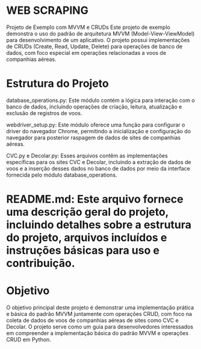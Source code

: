 # WEB SCRAPING
Projeto de Exemplo com MVVM e CRUDs
Este projeto de exemplo demonstra o uso do padrão de arquitetura MVVM (Model-View-ViewModel) para desenvolvimento de um aplicativo. O projeto possui implementações de CRUDs (Create, Read, Update, Delete) para operações de banco de dados, com foco especial em operações relacionadas a voos de companhias aéreas.

# Estrutura do Projeto
database_operations.py: Este módulo contém a lógica para interação com o banco de dados, incluindo operações de criação, leitura, atualização e exclusão de registros de voos.

webdriver_setup.py: Este módulo oferece uma função para configurar o driver do navegador Chrome, permitindo a inicialização e configuração do navegador para posterior raspagem de dados de sites de companhias aéreas.

CVC.py e Decolar.py: Esses arquivos contêm as implementações específicas para os sites CVC e Decolar, incluindo a extração de dados de voos e a inserção desses dados no banco de dados por meio da interface fornecida pelo módulo database_operations.

# README.md: Este arquivo fornece uma descrição geral do projeto, incluindo detalhes sobre a estrutura do projeto, arquivos incluídos e instruções básicas para uso e contribuição.

# Objetivo
O objetivo principal deste projeto é demonstrar uma implementação prática e básica do padrão MVVM juntamente com operações CRUD, com foco na coleta de dados de voos de companhias aéreas de sites como CVC e Decolar. O projeto serve como um guia para desenvolvedores interessados em compreender a implementação básica do padrão MVVM e operações CRUD em Python.
